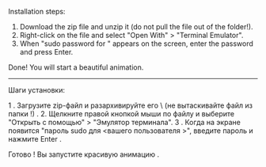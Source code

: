  Installation steps:

1. Download the zip file and unzip it (do not pull the file out of the folder!).
2. Right-click on the file and select "Open With" > "Terminal Emulator".
3. When "sudo password for <your user>" appears on the screen, enter the password and press Enter.

Done! You will start a beautiful animation.

---

Шаги установки:

1 . Загрузите zip-файл и разархивируйте его \ (не вытаскивайте файл из папки !) .
2. Щелкните правой кнопкой мыши по файлу и выберите "Открыть с помощью" > "Эмулятор терминала".
3 . Когда на экране появится "пароль sudo для <вашего пользователя >", введите пароль и нажмите Enter .

Готово ! Вы запустите красивую анимацию .